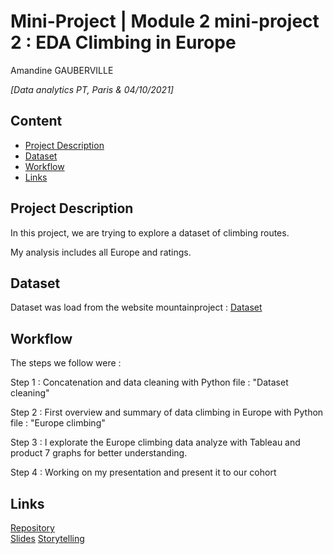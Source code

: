 
# Mini-Project | Module 2 mini-project 2 : EDA Climbing in Europe
Amandine GAUBERVILLE

*[Data analytics PT, Paris & 04/10/2021]*

## Content
- [Project Description](#project-description)
- [Dataset](#dataset)
- [Workflow](#workflow)
- [Links](#links)

<a name="project-description"></a>

## Project Description
In this project, we are trying to explore a dataset of climbing routes.

My analysis includes all Europe and ratings.

<a name="hypotheses-/-questions"></a>

## Dataset

Dataset was load from the website mountainproject :
[Dataset](https://www.mountainproject.com/) 

<a name="workflow"></a>

## Workflow
The steps we follow were :

Step 1 :
Concatenation and data cleaning with Python
file : "Dataset cleaning"

Step 2 :
First overview and summary of data climbing in Europe with Python
file : "Europe climbing"

Step 3 :
I explorate the Europe climbing data analyze with Tableau and product 7 graphs for better understanding.

Step 4 :
Working on my presentation and present it to our cohort

## Links

[Repository](https://github.com/AmandineGauberville/Module2-miniproject2)  
[Slides](https://drive.google.com/file/d/1SqOOsTpP1zY_IiP5JWxEDmXELACdugHG/view?usp=sharing)
[Storytelling](https://public.tableau.com/profile/gauberville.amandine#!/vizhome/AnalyseescaladeenEurope/Histoire1)

